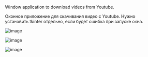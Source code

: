 Window application to download videos from Youtube.

Оконное приложение для скачивания видео с Youtube.
Нужно установить tkinter отдельно, если будет ошибка при запуске окна.

![image](https://github.com/OlegEgoism/YouTubeDownload/assets/81327146/01a96061-8fc4-4826-bcfb-b0784577b276)

![image](https://github.com/OlegEgoism/YouTubeDownload/assets/81327146/0661b669-3337-4375-8c07-e47f3fd4989a)

![image](https://github.com/OlegEgoism/YouTubeDownload/assets/81327146/a6cb99bd-76cb-4d3c-bf03-3b865e3b8b07)
